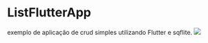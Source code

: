 # ListFlutterApp
exemplo de aplicação  de crud simples utilizando Flutter e sqflite.
![](exemplo.gif)

